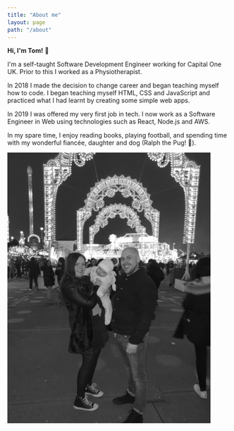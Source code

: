 ```yaml
---
title: "About me"
layout: page
path: "/about"
---
```


**Hi, I'm Tom!** 👋

I'm a self-taught Software Development Engineer working for Capital One UK. Prior to this I worked as a Physiotherapist.

In 2018 I made the decision to change career and began teaching myself how to code. I began teaching myself HTML, CSS and JavaScript and practiced what I had learnt by creating some simple web apps.

In 2019 I was offered my very first job in tech. I now work as a Software Engineer in Web using technologies such as React, Node.js and AWS.

In my spare time, I enjoy reading books, playing football, and spending time with my wonderful fiancée, daughter and dog (Ralph the Pug! 🐶).

![family](./family-pic.jpg)